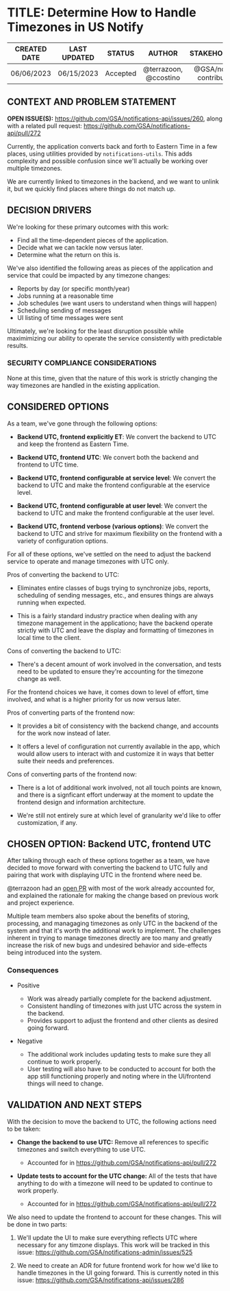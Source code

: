 # TITLE:  Determine How to Handle Timezones in US Notify


| CREATED DATE | LAST UPDATED | STATUS | AUTHOR | STAKEHOLDERS |
| :---: | :---: | :---: | :---: | :---: |
| 06/06/2023 | 06/15/2023 | Accepted | @terrazoon, @ccostino | @GSA/notify-contributors |


## CONTEXT AND PROBLEM STATEMENT

**OPEN ISSUE(S):** https://github.com/GSA/notifications-api/issues/260, along
with a related pull request: https://github.com/GSA/notifications-api/pull/272

Currently, the application converts back and forth to Eastern Time in a few
places, using utilities provided by `notifications-utils`. This adds complexity
and possible confusion since we'll actually be working over multiple timezones.

We are currently linked to timezones in the backend, and we want to unlink it,
but we quickly find places where things do not match up.


## DECISION DRIVERS

We're looking for these primary outcomes with this work:

- Find all the time-dependent pieces of the application.
- Decide what we can tackle now versus later.
- Determine what the return on this is.

We've also identified the following areas as pieces of the application and
service that could be impacted by any timezone changes:

- Reports by day (or specific month/year)
- Jobs running at a reasonable time 
- Job schedules (we want users to understand when things will happen)
- Scheduling sending of messages
- UI listing of time messages were sent

Ultimately, we're looking for the least disruption possible while maximimizing
our ability to operate the service consistently with predictable results.


### SECURITY COMPLIANCE CONSIDERATIONS

None at this time, given that the nature of this work is strictly changing the
way timezones are handled in the existing application.


## CONSIDERED OPTIONS

As a team, we've gone through the following options:

- **Backend UTC, frontend explicitly ET**:  We convert the backend to UTC and
  keep the frontend as Eastern Time.

- **Backend UTC, frontend UTC**:  We convert both the backend and frontend to
  UTC time.

- **Backend UTC, frontend configurable at service level**:  We convert the
  backend to UTC and make the frontend configurable at the eservice level.

- **Backend UTC, frontend configurable at user level**:  We convert the backend
  to UTC and make the frontend configurable at the user level.

- **Backend UTC, frontend verbose (various options)**:  We convert the backend
  to UTC and strive for maximum flexibility on the frontend with a variety of
  configuration options.

For all of these options, we've settled on the need to adjust the backend
service to operate and manage timezones with UTC only.

Pros of converting the backend to UTC:

- Eliminates entire classes of bugs trying to synchronize jobs, reports,
  scheduling of sending messages, etc., and ensures things are always running
  when expected.

- This is a fairly standard industry practice when dealing with any timezone
  management in the applicationo; have the backend operate strictly with UTC
  and leave the display and formatting of timezones in local time to the client.

Cons of converting the backend to UTC:

- There's a decent amount of work involved in the conversation, and tests need
  to be updated to ensure they're accounting for the timezone change as well.

For the frontend choices we have, it comes down to level of effort, time
involved, and what is a higher priority for us now versus later.

Pros of converting parts of the frontend now:

- It provides a bit of consistency with the backend change, and accounts for the
  work now instead of later.

- It offers a level of configuration not currently available in the app, which
  would allow users to interact with and customize it in ways that better suite
  their needs and preferences.

Cons of converting parts of the frontend now:

- There is a lot of additional work involved, not all touch points are known,
  and there is a signficant effort underway at the moment to update the
  frontend design and information architecture.

- We're still not entirely sure at which level of granularity we'd like to offer
  customization, if any.


## CHOSEN OPTION:  Backend UTC, frontend UTC

After talking through each of these options together as a team, we have decided
to move forward with converting the backend to UTC fully and pairing that work
with displaying UTC in the frontend where need be.

@terrazoon had an [open PR](https://github.com/GSA/notifications-api/pull/272)
with most of the work already accounted for, and explained the rationale for
making the change based on previous work and project experience.

Multiple team members also spoke about the benefits of storing, processing, and
managaging timezones as only UTC in the backend of the system and that it's
worth the additional work to implement.  The challenges inherent in trying to
manage timezones directly are too many and greatly increase the risk of new bugs
and undesired behavior and side-effects being introduced into the system.


### Consequences

- Positive
  - Work was already partially complete for the backend adjustment.
  - Consistent handling of timezones with just UTC across the system in the
    backend.
  - Provides support to adjust the frontend and other clients as desired going
    forward.

- Negative
  - The additional work includes updating tests to make sure they all continue
    to work properly.
  - User testing will also have to be conducted to account for both the app
    still functioning properly and noting where in the UI/frontend things will
    need to change.


## VALIDATION AND NEXT STEPS

With the decision to move the backend to UTC, the following actions need to be
taken:

- **Change the backend to use UTC:**  Remove all references to specific
  timezones and switch everything to use UTC.
  - Accounted for in https://github.com/GSA/notifications-api/pull/272

- **Update tests to account for the UTC change:**  All of the tests that have
  anything to do with a timezone will need to be updated to continue to work
  properly.
  - Accounted for in https://github.com/GSA/notifications-api/pull/272

We also need to update the frontend to account for these changes.  This will be
done in two parts:

1. We'll update the UI to make sure everything reflects UTC where necessary for
   any timzone displays.  This work will be tracked in this issue:
   https://github.com/GSA/notifications-admin/issues/525

1. We need to create an ADR for future frontend work for how we'd like to handle
   timezones in the UI going forward.  This is currently noted in this issue:
   https://github.com/GSA/notifications-api/issues/286
